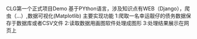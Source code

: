 CLG第一个正式项目Demo
基于PYthon语言，涉及知识点有WEB（Django），爬虫（...）,数据可视化(Matplotlib)
主要实现功能
1:爬取一名幸运靓仔的债务数据保存于数据库或者CSV文件
2:读取数据用画图软件处理成图形
3:处理结果展示在网页上

